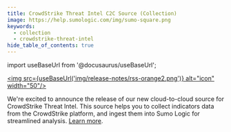 ```yaml
---
title: CrowdStrike Threat Intel C2C Source (Collection)
image: https://help.sumologic.com/img/sumo-square.png
keywords:
  - collection
  - crowdstrike-threat-intel
hide_table_of_contents: true    
---
```


import useBaseUrl from '@docusaurus/useBaseUrl';

<a href="https://help.sumologic.com/release-notes-service/rss.xml"><img src={useBaseUrl('img/release-notes/rss-orange2.png')} alt="icon" width="50"/></a>

We're excited to announce the release of our new cloud-to-cloud source for CrowdStrike Threat Intel. This source helps you to collect indicators data from the CrowdStrike platform, and ingest them into Sumo Logic for streamlined analysis. [Learn more](/docs/send-data/hosted-collectors/cloud-to-cloud-integration-framework/crowdstrike-threat-intel-source).
